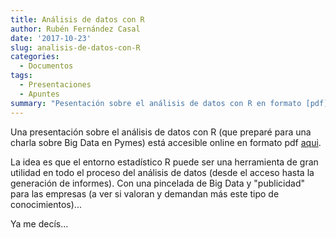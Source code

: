 ```yaml
---
title: Análisis de datos con R
author: Rubén Fernández Casal
date: '2017-10-23'
slug: analisis-de-datos-con-R
categories:
  - Documentos
tags:
  - Presentaciones
  - Apuntes
summary: "Pesentación sobre el análisis de datos con R en formato [pdf](/post/presentaciones/AnalisisDatosR.pdf)."
---
```


Una presentación sobre el análisis de datos con R 
(que preparé para una charla sobre Big Data en Pymes) 
está accesible online en formato pdf [aqui](/files/AnalisisDatosR.pdf). 

La idea es que el entorno estadístico R
puede ser una herramienta de gran utilidad
en todo el proceso del análisis de datos
(desde el acceso hasta la generación de informes).
Con una pincelada de Big Data y "publicidad" para las empresas 
(a ver si valoran y demandan más este tipo de conocimientos)...

Ya me decís...